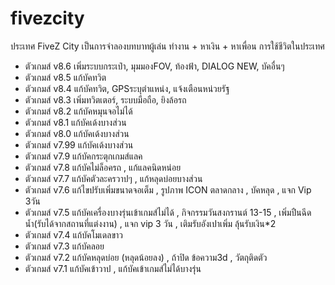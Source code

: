 # fivezcity

ประเทศ FiveZ City เป็นการจำลองบทบาทผู้เล่น ทำงาน + หาเงิน + หาเพื่อน การใช้ชีวิตในประเทศ
* ตัวเกมส์ v8.6 เพิ่มระบบกระเป๋า, มุมมองFOV, ท้องฟ้า, DIALOG NEW, บัคอื่นๆ
* ตัวเกมส์ v8.5 แก้บัคทวิต
* ตัวเกมส์ v8.4 แก้บัคทวิต, GPSระบุตำแหน่ง, แจ้งเตือนหน่วยรัฐ
* ตัวเกมส์ v8.3 เพิ่มทวิตเตอร์, ระบบมือถือ, ยิงล้อรถ
* ตัวเกมส์ v8.2 แก้บัคหมุนจอไม่ได้
* ตัวเกมส์ v8.1 แก้บัคเด้งบางส่วน
* ตัวเกมส์ v8.0 แก้บัคเด้งบางส่วน
* ตัวเกมส์ v7.99 แก้บัคเด้งบางส่วน
* ตัวเกมส์ v7.9 แก้บัคกระตุกเกมส์แลค
* ตัวเกมส์ v7.8 แก้บัคไม่ล็อครถ , แก้แลคนิดหน่อย
* ตัวเกมส์ v7.7 แก้บัคตัวละครวาปๆ , แก้หลุดบ่อยบางส่วน
* ตัวเกมส์ v7.6 แก้ไขปรับเพิ่มขนาดจอเต็ม , รูปภาพ ICON ตลาดกลาง , บัคหลุด , แจก Vip 3วัน
* ตัวเกมส์ v7.5 แก้บัคเครื่องบางรุ่นเข้าเกมส์ไม่ได้ , กิจกรรมวันสงกรานต์ 13-15 , เพิ่มปืนฉีดน้ำ(รับได้จากสถานที่แต่งงาน) , แจก vip 3 วัน , เติมรับอังเปาเพิ่ม ลุ้นรับเงิน*2
* ตัวเกมส์ v7.4 แก้บัคโมเดลขาว
* ตัวเกมส์ v7.3 แก้บัคลอย
* ตัวเกมส์ v7.2 แก้บัคหลุดบ่อย (หลุดน้อยลง) , ถ้าปิด ข้อความ3d , วัตถุติดตัว
* ตัวเกมส์ v7.1 แก้บัคเข้าวาป , แก้บัคเข้าเกมส์ไม่ได้บางรุ่น

